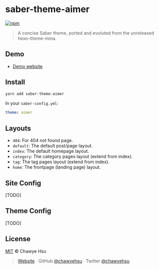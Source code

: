 # saber-theme-aimer

[![npm](https://badgen.net/npm/v/saber-theme-aimer)](https://npm.im/saber-theme-aimer)

> A concise Saber theme, ported and evoluted from the unreleased hexo-theme-mina.

## Demo

- [Demo website](https://www.h404bi.com)

## Install

```bash
yarn add saber-theme-aimer
```

In your `saber-config.yml`:

```yml
theme: aimer
```

## Layouts

- `404`: For 404 not found page.
- `default`: The default post/page layout.
- `index`: The default homepage layout.
- `category`: The category pages layout (extend from index).
- `tag`: The tag pages layout (extend from index).
- `home`: The frontpage (landing page) layout.

## Site Config

[TODO]

## Theme Config

[TODO]

## License

[MIT](LICENSE) © Chawye Hsu

> [Website](https://www.h404bi.com) · GitHub [@chawyehsu](https://github.com/chawyehsu) · Twitter [@chawyehsu](https://twitter.com/chawyehsu)
